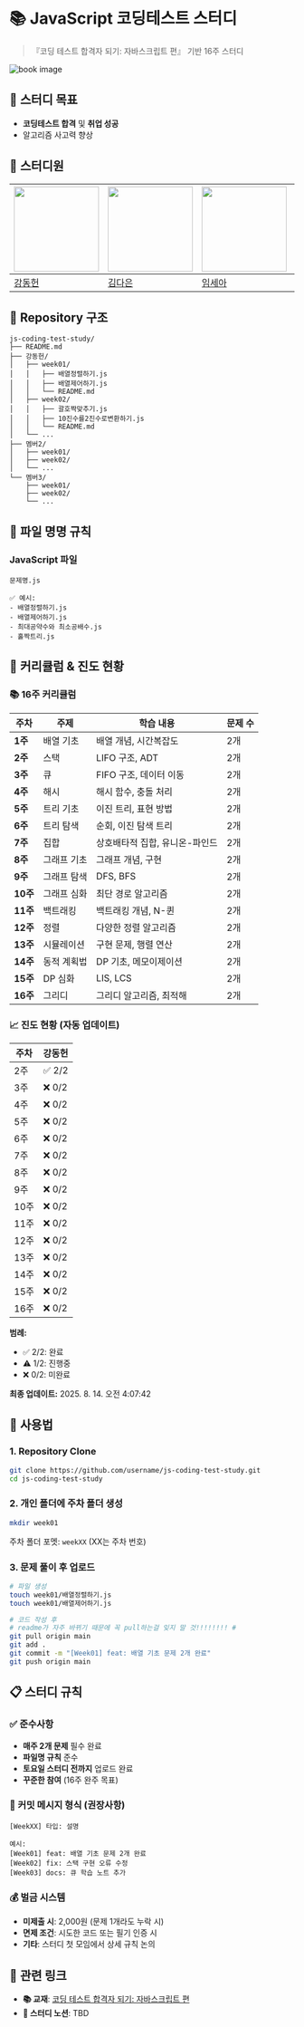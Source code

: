 # 📚 JavaScript 코딩테스트 스터디

> 『코딩 테스트 합격자 되기: 자바스크립트 편』 기반 16주 스터디

![book image](https://contents.kyobobook.co.kr/sih/fit-in/458x0/pdt/9791191905885.jpg)

## 🎯 스터디 목표
- **코딩테스트 합격** 및 **취업 성공**
- 알고리즘 사고력 향상


## 👥 스터디원
| <a href="https://github.com/daniel2231"><img src="https://avatars.githubusercontent.com/u/39212398?v=4" width="150px"/></a> | <a href="https://github.com/dani1552"><img src="https://avatars.githubusercontent.com/u/150661115?v=4" width="150px"/></a> | <a href="https://github.com/seah526"><img src="https://avatars.githubusercontent.com/u/50127687?v=4" width="150px"/></a> |  <a href="https://github.com/jjaneyxx"><img src="https://avatars.githubusercontent.com/u/176101105?v=4" width="150px"/></a> | <a href="TODO"><img src="TODO" width="150px"/></a> | <a href="https://github.com/jinseoIT"><img src="https://avatars.githubusercontent.com/u/69947833?v=4" width="150px"/></a> |
| --- | --- | --- | --- | --- | --- |
| [강동헌](https://github.com/daniel2231) | [김다은](https://github.com/dani1552) | [임세아](https://github.com/seah526) | [장해명](https://github.com/jjaneyxx) | [장승훈](TODO) | [양진성](https://github.com/jinseoIT) |


## 📁 Repository 구조

```
js-coding-test-study/
├── README.md
├── 강동헌/
│   ├── week01/
│   │   ├── 배열정렬하기.js
│   │   ├── 배열제어하기.js
│   │   └── README.md
│   ├── week02/
│   │   ├── 괄호짝맞추기.js
│   │   ├── 10진수를2진수로변환하기.js
│   │   └── README.md
│   └── ...
├── 멤버2/
│   ├── week01/
│   ├── week02/
│   └── ...
└── 멤버3/
    ├── week01/
    ├── week02/
    └── ...
```


## 📝 파일 명명 규칙

### **JavaScript 파일**
```
문제명.js

✅ 예시:
- 배열정렬하기.js
- 배열제어하기.js
- 최대공약수와 최소공배수.js
- 홀짝트리.js
```


## 📅 커리큘럼 & 진도 현황

### **📚 16주 커리큘럼**

| 주차 | 주제 | 학습 내용 | 문제 수 |
|------|------|-----------|---------|
| **1주** | 배열 기초 | 배열 개념, 시간복잡도 | 2개 |
| **2주** | 스택 | LIFO 구조, ADT | 2개 |
| **3주** | 큐 | FIFO 구조, 데이터 이동 | 2개 |
| **4주** | 해시 | 해시 함수, 충돌 처리 | 2개 |
| **5주** | 트리 기초 | 이진 트리, 표현 방법 | 2개 |
| **6주** | 트리 탐색 | 순회, 이진 탐색 트리 | 2개 |
| **7주** | 집합 | 상호배타적 집합, 유니온-파인드 | 2개 |
| **8주** | 그래프 기초 | 그래프 개념, 구현 | 2개 |
| **9주** | 그래프 탐색 | DFS, BFS | 2개 |
| **10주** | 그래프 심화 | 최단 경로 알고리즘 | 2개 |
| **11주** | 백트래킹 | 백트래킹 개념, N-퀸 | 2개 |
| **12주** | 정렬 | 다양한 정렬 알고리즘 | 2개 |
| **13주** | 시뮬레이션 | 구현 문제, 행렬 연산 | 2개 |
| **14주** | 동적 계획법 | DP 기초, 메모이제이션 | 2개 |
| **15주** | DP 심화 | LIS, LCS | 2개 |
| **16주** | 그리디 | 그리디 알고리즘, 최적해 | 2개 |

### **📈 진도 현황** (자동 업데이트)

<!-- PROGRESS_START -->
| 주차 | 강동헌 |
|------|-------|
| 2주 | ✅ 2/2 |
| 3주 | ❌ 0/2 |
| 4주 | ❌ 0/2 |
| 5주 | ❌ 0/2 |
| 6주 | ❌ 0/2 |
| 7주 | ❌ 0/2 |
| 8주 | ❌ 0/2 |
| 9주 | ❌ 0/2 |
| 10주 | ❌ 0/2 |
| 11주 | ❌ 0/2 |
| 12주 | ❌ 0/2 |
| 13주 | ❌ 0/2 |
| 14주 | ❌ 0/2 |
| 15주 | ❌ 0/2 |
| 16주 | ❌ 0/2 |

**범례:**
- ✅ 2/2: 완료
- ⚠️ 1/2: 진행중  
- ❌ 0/2: 미완료

**최종 업데이트:** 2025. 8. 14. 오전 4:07:42
<!-- PROGRESS_END -->


## 🚀 사용법

### **1. Repository Clone**
```bash
git clone https://github.com/username/js-coding-test-study.git
cd js-coding-test-study
```

### **2. 개인 폴더에 주차 폴더 생성**
```bash
mkdir week01
```

주차 폴더 포멧: `weekXX` (XX는 주차 번호)

### **3. 문제 풀이 후 업로드**
```bash
# 파일 생성
touch week01/배열정렬하기.js
touch week01/배열제어하기.js

# 코드 작성 후
# readme가 자주 바뀌기 때문에 꼭 pull하는걸 잊지 말 것!!!!!!!! #
git pull origin main
git add .
git commit -m "[Week01] feat: 배열 기초 문제 2개 완료"
git push origin main
```


## 📋 스터디 규칙

### **✅ 준수사항**
- **매주 2개 문제** 필수 완료
- **파일명 규칙** 준수
- **토요일 스터디 전까지** 업로드 완료
- **꾸준한 참여** (16주 완주 목표)

### **📝 커밋 메시지 형식 (권장사항)**
```
[WeekXX] 타입: 설명

예시:
[Week01] feat: 배열 기초 문제 2개 완료
[Week02] fix: 스택 구현 오류 수정
[Week03] docs: 큐 학습 노트 추가
```

### **💰 벌금 시스템**
- **미제출 시**: 2,000원 (문제 1개라도 누락 시)
- **면제 조건**: 시도한 코드 또는 필기 인증 시
- **기타**: 스터디 첫 모임에서 상세 규칙 논의


## 🔗 관련 링크

- **📚 교재**: [코딩 테스트 합격자 되기: 자바스크립트 편](https://product.kyobobook.co.kr/detail/S000213641007)
- **📝 스터디 노션**: TBD